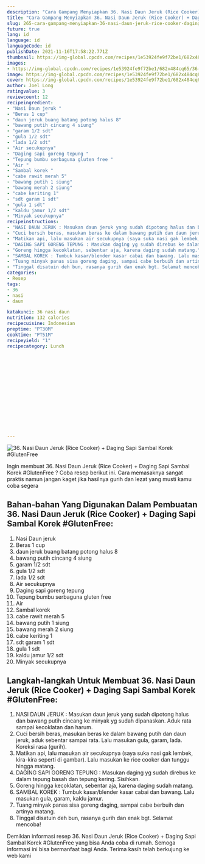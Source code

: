 ```yaml
---
description: "Cara Gampang Menyiapkan 36. Nasi Daun Jeruk (Rice Cooker) + Daging Sapi Sambal Korek #GlutenFree, Enak Banget"
title: "Cara Gampang Menyiapkan 36. Nasi Daun Jeruk (Rice Cooker) + Daging Sapi Sambal Korek #GlutenFree, Enak Banget"
slug: 265-cara-gampang-menyiapkan-36-nasi-daun-jeruk-rice-cooker-daging-sapi-sambal-korek-glutenfree-enak-banget
future: true
lang: id
language: id
languageCode: id
publishDate: 2021-11-16T17:58:22.771Z 
thumbnail: https://img-global.cpcdn.com/recipes/1e53924fe9f72be1/682x484cq65/36-nasi-daun-jeruk-rice-cooker-daging-sapi-sambal-korek-glutenfree-foto-resep-utama.png
images:
- https://img-global.cpcdn.com/recipes/1e53924fe9f72be1/682x484cq65/36-nasi-daun-jeruk-rice-cooker-daging-sapi-sambal-korek-glutenfree-foto-resep-utama.png
image: https://img-global.cpcdn.com/recipes/1e53924fe9f72be1/682x484cq65/36-nasi-daun-jeruk-rice-cooker-daging-sapi-sambal-korek-glutenfree-foto-resep-utama.png
cover: https://img-global.cpcdn.com/recipes/1e53924fe9f72be1/682x484cq65/36-nasi-daun-jeruk-rice-cooker-daging-sapi-sambal-korek-glutenfree-foto-resep-utama.png
author: Joel Long
ratingvalue: 3
reviewcount: 12
recipeingredient:
- "Nasi Daun jeruk "
- "Beras 1 cup"
- "daun jeruk buang batang potong halus 8"
- "bawang putih cincang 4 siung"
- "garam 1/2 sdt"
- "gula 1/2 sdt"
- "lada 1/2 sdt"
- "Air secukupnya"
- "Daging sapi goreng tepung "
- "Tepung bumbu serbaguna gluten free "
- "Air "
- "Sambal korek "
- "cabe rawit merah 5"
- "bawang putih 1 siung"
- "bawang merah 2 siung"
- "cabe keriting 1"
- "sdt garam 1 sdt"
- "gula 1 sdt"
- "kaldu jamur 1/2 sdt"
- "Minyak secukupnya"
recipeinstructions:
- "NASI DAUN JERUK : Masukan daun jeruk yang sudah dipotong halus dan bawang putih cincang ke minyak yg sudah dipanaskan. Aduk rata sampai kecoklatan dan harum."
- "Cuci bersih beras, masukan beras ke dalam bawang putih dan daun jeruk, aduk sebentar sampai rata. Lalu masukan gula, garam, lada. Koreksi rasa (gurih)."
- "Matikan api, lalu masukan air secukupnya (saya suka nasi gak lembek, kira-kira seperti di gambar). Lalu masukan ke rice cooker dan tunggu hingga matang."
- "DAGING SAPI GORENG TEPUNG : Masukan daging yg sudah direbus ke dalam tepung basah dan tepung kering. Sisihkan."
- "Goreng hingga kecoklatan, sebentar aja, karena daging sudah matang."
- "SAMBAL KOREK : Tumbuk kasar/blender kasar cabai dan bawang. Lalu masukan gula, garam, kaldu jamur."
- "Tuang minyak panas sisa goreng daging, sampai cabe berbuih dan artinya matang."
- "Tinggal disatuin deh bun, rasanya gurih dan enak bgt. Selamat mencoba!"
categories:
- Resep
tags:
- 36
- nasi
- daun

katakunci: 36 nasi daun 
nutrition: 132 calories
recipecuisine: Indonesian
preptime: "PT30M"
cooktime: "PT51M"
recipeyield: "1"
recipecategory: Lunch


     
    
    
    
    
    
    
    
    
    
    
      
    
---
```



![36. Nasi Daun Jeruk (Rice Cooker) + Daging Sapi Sambal Korek #GlutenFree](https://img-global.cpcdn.com/recipes/1e53924fe9f72be1/682x484cq65/36-nasi-daun-jeruk-rice-cooker-daging-sapi-sambal-korek-glutenfree-foto-resep-utama.png)

Ingin membuat 36. Nasi Daun Jeruk (Rice Cooker) + Daging Sapi Sambal Korek #GlutenFree ? Coba resep berikut ini. Cara memasaknya sangat praktis namun jangan kaget jika hasilnya gurih dan lezat yang musti kamu coba segera

<!--inarticleads1-->

## Bahan-bahan Yang Digunakan Dalam Pembuatan 36. Nasi Daun Jeruk (Rice Cooker) + Daging Sapi Sambal Korek #GlutenFree:

1. Nasi Daun jeruk 
1. Beras 1 cup
1. daun jeruk buang batang potong halus 8
1. bawang putih cincang 4 siung
1. garam 1/2 sdt
1. gula 1/2 sdt
1. lada 1/2 sdt
1. Air secukupnya
1. Daging sapi goreng tepung 
1. Tepung bumbu serbaguna gluten free 
1. Air 
1. Sambal korek 
1. cabe rawit merah 5
1. bawang putih 1 siung
1. bawang merah 2 siung
1. cabe keriting 1
1. sdt garam 1 sdt
1. gula 1 sdt
1. kaldu jamur 1/2 sdt
1. Minyak secukupnya



<!--inarticleads2-->

## Langkah-langkah Untuk Membuat 36. Nasi Daun Jeruk (Rice Cooker) + Daging Sapi Sambal Korek #GlutenFree:

1. NASI DAUN JERUK : Masukan daun jeruk yang sudah dipotong halus dan bawang putih cincang ke minyak yg sudah dipanaskan. Aduk rata sampai kecoklatan dan harum.
1. Cuci bersih beras, masukan beras ke dalam bawang putih dan daun jeruk, aduk sebentar sampai rata. Lalu masukan gula, garam, lada. Koreksi rasa (gurih).
1. Matikan api, lalu masukan air secukupnya (saya suka nasi gak lembek, kira-kira seperti di gambar). Lalu masukan ke rice cooker dan tunggu hingga matang.
1. DAGING SAPI GORENG TEPUNG : Masukan daging yg sudah direbus ke dalam tepung basah dan tepung kering. Sisihkan.
1. Goreng hingga kecoklatan, sebentar aja, karena daging sudah matang.
1. SAMBAL KOREK : Tumbuk kasar/blender kasar cabai dan bawang. Lalu masukan gula, garam, kaldu jamur.
1. Tuang minyak panas sisa goreng daging, sampai cabe berbuih dan artinya matang.
1. Tinggal disatuin deh bun, rasanya gurih dan enak bgt. Selamat mencoba!




Demikian informasi  resep 36. Nasi Daun Jeruk (Rice Cooker) + Daging Sapi Sambal Korek #GlutenFree   yang bisa Anda coba di rumah. Semoga informasi ini bisa bermanfaat bagi Anda. Terima kasih telah berkujung ke web kami
